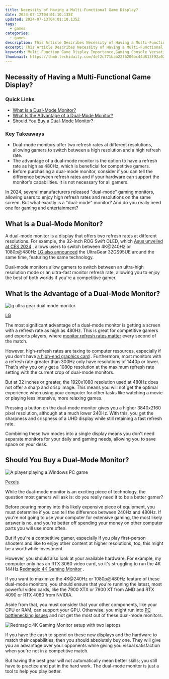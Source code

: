```yaml
---
title: Necessity of Having a Multi-Functional Game Display?
date: 2024-07-12T04:01:10.135Z
updated: 2024-07-13T04:01:10.135Z
tags:
  - games
categories:
  - games
description: This Article Describes Necessity of Having a Multi-Functional Game Display?
excerpt: This Article Describes Necessity of Having a Multi-Functional Game Display?
keywords: Multi-Function Game Display Importance,Gaming Console Versatility Value,Game System Multiple Uses,Dual Purpose Gaming Device,Flexible Game Monitor Benefits,Compact Entertainment Screens,Hybrid Console Advantages
thumbnail: https://thmb.techidaily.com/4ef2c771bab22f6200bc44d813f92a02921f5f21bf6a98c572d8bb4387a16041.png
---
```


## Necessity of Having a Multi-Functional Game Display?

### Quick Links

* [What Is a Dual-Mode Monitor?](#what-is-a-dual-mode-monitor)
* [What Is the Advantage of a Dual-Mode Monitor?](#what-is-the-advantage-of-a-dual-mode-monitor)
* [Should You Buy a Dual-Mode Monitor?](#should-you-buy-a-dual-mode-monitor)

### Key Takeaways

* Dual-mode monitors offer two refresh rates at different resolutions, allowing gamers to switch between a high resolution and a high refresh rate.
* The advantage of a dual-mode monitor is the option to have a refresh rate as high as 480Hz, which is beneficial for competitive gamers.
* Before purchasing a dual-mode monitor, consider if you can tell the difference between refresh rates and if your hardware can support the monitor's capabilities. It is not necessary for all gamers.

 In 2024, several manufacturers released "dual-mode" gaming monitors, allowing users to enjoy high refresh rates and resolutions on the same screen. But what exactly is a "dual-mode" monitor? And do you really need one for gaming and entertainment?

## What Is a Dual-Mode Monitor?

 A dual-mode monitor is a display that offers two refresh rates at different resolutions. For example, the 32-inch ROG Swift OLED, which [Asus unveiled at CES 2024](https://rog.asus.com/articles/gaming-monitors/rog-swift-oled-pg39wcdm-pg32ucdp-pg27aqdp/) , allows users to switch between 4K@240Hz or 1080p@480Hz.[LG also announced](https://www.lgnewsroom.com/2023/12/lg-ultragear-unveils-worlds-first-4k-oled-gaming-monitor-with-dual-hz-feature/) the UltraGear 32GS95UE around the same time, featuring the same technology.

 Dual-mode monitors allow gamers to switch between an ultra-high resolution mode or an ultra-fast monitor refresh rate, allowing you to enjoy the best of both worlds if you're a competitive gamer.

## What Is the Advantage of a Dual-Mode Monitor?

![lg ultra gear dual mode monitor](https://static1.makeuseofimages.com/wordpress/wp-content/uploads/2024/01/lg-ultra-gear-dual-mode-monitor.png)

[LG](http://www.lgnewsroom.com/2023/12/lg-ultragear-unveils-worlds-first-4k-oled-gaming-monitor-with-dual-hz-feature/)

 The most significant advantage of a dual-mode monitor is getting a screen with a refresh rate as high as 480Hz. This is great for competitive gamers and esports players, where [monitor refresh rates matter](https://www.makeuseof.com/tag/60hz-vs-144hz/) every second of the match.

 However, high-refresh rates are taxing to computer resources, especially if you don't have [a high-end graphics card](https://www.makeuseof.com/what-is-high-end-graphics-card-how-much-do-they-cost/) . Furthermore, most monitors with a refresh rate greater than 300Hz only have resolutions of 1440p or lower. That's why you only get a 1080p resolution at the maximum refresh rate setting with the current crop of dual-mode monitors.

 But at 32 inches or greater, the 1920x1080 resolution used at 480Hz does not offer a sharp and crisp image. This means you will not get the optimal experience when using your computer for other tasks like watching a movie or playing less intensive, more relaxing games.

 Pressing a button on the dual-mode monitor gives you a higher 3840x2160 pixel resolution, although at a much lower 240Hz. With this, you get the sharpness and crispness of a UHD display while still retaining a fast refresh rate.

 Combining these two modes into a single display means you don't need separate monitors for your daily and gaming needs, allowing you to save space on your desk.

## Should You Buy a Dual-Mode Monitor?

![A player playing a Windows PC game](https://thmb.techidaily.com/db2dfa016aad5526d4e3599a68e42c8f3cfa167590fe6f17711d0d491d279f0c.jpg)

[Pexels](https://www.pexels.com/photo/a-man-playing-a-video-game-on-a-computer-9071739/)

 While the dual-mode monitor is an exciting piece of technology, the question most gamers will ask is: do you really need it to be a better gamer?

 Before pouring money into this likely expensive piece of equipment, you must determine if you can tell the difference between 240Hz and 480Hz. If you're not going to use your computer for extensive gaming, the most likely answer is no, and you're better off spending your money on other computer parts you will use more often.

 But if you're a competitive gamer, especially if you play first-person shooters and like to enjoy other content at higher resolutions, too, this might be a worthwhile investment.

 However, you should also look at your available hardware. For example, my computer only has an RTX 3060 video card, so it's struggling to run the 4K 144Hz [Redmagic 4K Gaming Monitor](https://www.makeuseof.com/redmagic-4k-gaming-monitor-review/) .

 If you want to maximize the 4K@240Hz or 1080p@480Hz feature of these dual-mode monitors, you should ensure that you're running the latest, most powerful video cards, like the 7900 XTX or 7900 XT from AMD and RTX 4090 or RTX 4080 from NVIDIA.

 Aside from that, you must consider that your other components, like your CPU or RAM, can support your GPU. Otherwise, you might run into [PC bottlenecking issues](https://www.makeuseof.com/what-is-bottlenecking-my-pc-how-do-i-fix-it/) and not get the most out of these dual-mode monitors.

![Redmagic 4K Gaming Monitor setup with two laptops](https://static1.makeuseofimages.com/wordpress/wp-content/uploads/wm/2023/07/redmagic-4k-gaming-monitor-setup-with-two-laptops.jpg)

 If you have the cash to spend on these new displays and the hardware to match their capabilities, then you should absolutely buy one. They will give you an advantage over your opponents while giving you visual satisfaction when you're not in a competitive match.

 But having the best gear will not automatically mean better skills; you still have to practice and put in the hard work. The dual-mode monitor is just a tool to help you play better.


<ins class="adsbygoogle"
     style="display:block"
     data-ad-format="autorelaxed"
     data-ad-client="ca-pub-7571918770474297"
     data-ad-slot="1223367746"></ins>



<ins class="adsbygoogle"
     style="display:block"
     data-ad-client="ca-pub-7571918770474297"
     data-ad-slot="8358498916"
     data-ad-format="auto"
     data-full-width-responsive="true"></ins>





